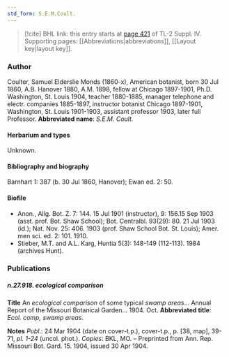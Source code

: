 ```yaml
---
std_form: S.E.M.Coult.
---
```


> [!cite] BHL link: this entry starts at [page 421](https://www.biodiversitylibrary.org/page/33266098) of TL-2 Suppl. IV.
> Supporting pages: [[Abbreviations|abbreviations]], [[Layout key|layout key]].

### Author

Coulter, Samuel Elderslie Monds (1860-x), American botanist, born 30 Jul 1860, A.B. Hanover 1880, A.M. 1898, fellow at Chicago 1897-1901, Ph.D. Washington, St. Louis 1904, teacher 1880-1885, manager telephone and electr. companies 1885-1897, instructor botanist Chicago 1897-1901, Washington, St. Louis 1901-1903, assistant professor 1903, later full Professor. 
**Abbreviated name**: *S.E.M. Coult.*

#### Herbarium and types

Unknown.

#### Bibliography and biography

Barnhart 1: 387 (b. 30 Jul 1860, Hanover); Ewan ed. 2: 50.

#### Biofile

- Anon., Allg. Bot. Z. 7: 144. 15 Jul 1901 (instructor), 9: 156.15 Sep 1903 (asst. prof. Bot. Shaw School); Bot. Centralbl. 93(29): 80. 21 Jul 1903 (id.); Nat. Nov. 25: 406. 1903 (prof. Shaw School Bot. St. Louis); Amer. men sci. ed. 2: 101. 1910.
- Stieber, M.T. and A.L. Karg, Huntia 5(3): 148-149 (112-113). 1984 (archives Hunt).

### Publications

##### n.27.918. ecological comparison

**Title**
An *ecological comparison* of some typical *swamp areas*... Annual Report of the Missouri Botanical Garden... 1904. Oct.
**Abbreviated title**: *Ecol. comp, swamp areas*.

**Notes**
*Publ*.: 24 Mar 1904 (date on cover-t.p.), cover-t.p., p. \[38, map\], 39-71, *pl. 1-24* (uncol. phot.).
*Copies*: BKL, MO. – Preprinted from Ann. Rep. Missouri Bot. Gard. 15. 1904, issued 30 Apr 1904.

